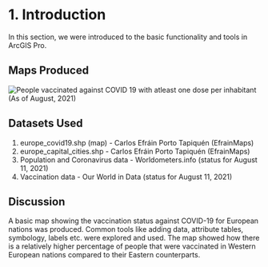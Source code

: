 # 1. Introduction
In this section, we were introduced to the basic functionality and tools in ArcGIS Pro.

## Maps Produced

![People vaccinated against COVID 19 with atleast one dose per inhabitant (As of August, 2021)](https://github.com/rahulse10/Introduction_to_GIS/blob/main/1.%20Introduction/Lab1_Map1.jpg)

## Datasets Used 

1. europe_covid19.shp (map) - Carlos Efráin Porto Tapiquén (EfrainMaps)
2. europe_capital_cities.shp - Carlos Efráin Porto Tapiquén (EfrainMaps)
3. Population and Coronavirus data - Worldometers.info (status for August 11, 2021)
4. Vaccination data - Our World in Data (status for August 11, 2021)

## Discussion
A basic map showing the vaccination status against COVID-19 for European nations was produced. 
Common tools like adding data, attribute tables, symbology, labels etc. were explored and used.
The map showed how there is a relatively higher percentage of people that were vaccinated in Western European nations compared to their Eastern counterparts.
